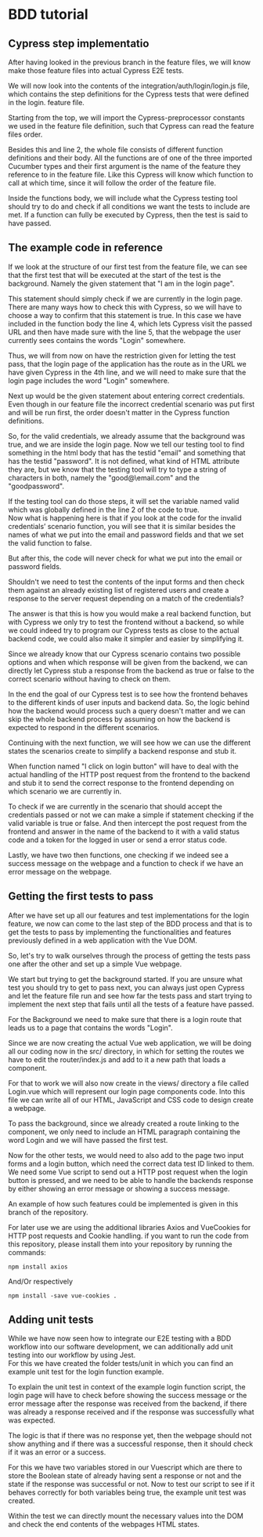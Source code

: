 # BDD tutorial

## Cypress step implementatio
After having looked in the previous branch in the feature files, we will know make those feature files into actual Cypress E2E tests.

We will now look into the contents of the integration/auth/login/login.js file, which contains the step definitions for the Cypress tests that were defined in the login. feature file.

Starting from the top, we will import the Cypress-preprocessor constants we used in the feature file definition, such that Cypress can read the feature files order.

Besides this and line 2, the whole file consists of different function definitions and their body. All the functions are of one of the three imported Cucumber types and their first argument is the name of the feature they reference to in the feature file. Like this Cypress will know which function to call at which time, since it will follow the order of the feature file.

Inside the functions body, we will include what the Cypress testing tool should try to do and check if all conditions we want the tests to include are met. If a function can fully be executed by Cypress, then the test is said to have passed.

## The example code in reference
If we look at the structure of our first test from the feature file, we can see that the first test that will be executed at the start of the test is the background. Namely the given statement that "I am in the login page".

This statement should simply check if we are currently in the login page. There are many ways how to check this with Cypress, so we will have to choose a way to confirm that this statement is true. In this case we have included in the function body the line 4, which lets Cypress visit the passed URL and then have made sure with the line 5, that the webpage the user currently sees contains the words "Login" somewhere.

Thus, we will from now on have the restriction given for letting the test pass, that the login page of the application has the route as in the URL we have given Cypress in the 4th line, and we will need to make sure that the login page includes the word "Login" somewhere.

Next up would be the given statement about entering correct credentials. Even though in our feature file the incorrect credential scenario was put first and will be run first, the order doesn't matter in the Cypress function definitions.

So, for the valid credentials, we already assume that the background was true, and we are inside the login page. Now we tell our testing tool to find something in the html body that has the testid "email" and something that has the testid "password". It is not defined, what kind of HTML attribute they are, but we know that the testing tool will try to type a string of characters in both, namely the "good\@\email.com" and the "goodpassword".

If the testing tool can do those steps, it will set the variable named valid which was globally defined in the line 2 of the code to true.\
Now what is happening here is that if you look at the code for the invalid credentials’ scenario function, you will see that it is similar besides the names of what we put into the email and password fields and that we set the valid function to false.

But after this, the code will never check for what we put into the email or password fields.

Shouldn't we need to test the contents of the input forms and then check them against an already existing list of registered users and create a response to the server request depending on a match of the credentials? 

The answer is that this is how you would make a real backend function, but with Cypress we only try to test the frontend without a backend, so while we could indeed try to program our Cypress tests as close to the actual backend code, we could also make it simpler and easier by simplifying it.

Since we already know that our Cypress scenario contains two possible options and when which response will be given from the backend, we can directly let Cypress stub a response from the backend as true or false to the correct scenario without having to check on them.

In the end the goal of our Cypress test is to see how the frontend behaves to the different kinds of user inputs and backend data. So, the logic behind how the backend would process such a query doesn't matter and we can skip the whole backend process by assuming on how the backend is expected to respond in the different scenarios.

Continuing with the next function, we will see how we can use the different states the scenarios create to simplify a backend response and stub it.

When function named "I click on login button" will have to deal with the actual handling of the HTTP post request from the frontend to the backend and stub it to send the correct response to the frontend depending on which scenario we are currently in.

To check if we are currently in the scenario that should accept the credentials passed or not we can make a simple if statement checking if the valid variable is true or false. And then intercept the post request from the frontend and answer in the name of the backend to it with a valid status code and a token for the logged in user or send a error status code.

Lastly, we have two then functions, one checking if we indeed see a success message on the webpage and a function to check if we have an error message on the webpage.

## Getting the first tests to pass
After we have set up all our features and test implementations for the login feature, we now can come to the last step of the BDD process and that is to get the tests to pass by implementing the functionalities and features previously defined in a web application with the Vue DOM.

So, let's try to walk ourselves through the process of getting the tests pass one after the other and set up a simple Vue webpage.

We start but trying to get the background started. If you are unsure what test you should try to get to pass next, you can always just open Cypress and let the feature file run and see how far the tests pass and start trying to implement the next step that fails until all the tests of a feature have passed.

For the Background we need to make sure that there is a login route that leads us to a page that contains the words "Login".

Since we are now creating the actual Vue web application, we will be doing all our coding now in the src/ directory, in which for setting the routes we have to edit the router/index.js and add to it a new path that loads a component.

For that to work we will also now create in the views/ directory a file called Login.vue which will represent our login page components code. Into this file we can write all of our HTML, JavaScript and CSS code to design create a webpage.

To pass the background, since we already created a route linking to the component, we only need to include an HTML paragraph containing the word Login and we will have passed the first test.

Now for the other tests, we would need to also add to the page two input forms and a login button, which need the correct data test ID linked to them. We need some Vue script to send out a HTTP post request when the login button is pressed, and we need to be able to handle the backends response by either showing an error message or showing a success message.

An example of how such features could be implemented is given in this branch of the repository.

For later use we are using the additional libraries Axios and VueCookies for HTTP post requests and Cookie handling. if you want to run the code from this repository, please install them into your repository by running the commands:
```
npm install axios 
```
And/Or respectively
```
npm install -save vue-cookies .
```
## Adding unit tests
While we have now seen how to integrate our E2E testing with a BDD workflow into our software development, we can additionally add unit testing into our workflow by using Jest.\
For this we have created the folder tests/unit in which you can find an example unit test for the login function example.

To explain the unit test in context of the example login function script, the login page will have to check before showing the success message or the error message after the response was received from the backend, if there was already a response received and if the response was successfully what was expected.

The logic is that if there was no response yet, then the webpage should not show anything and if there was a successful response, then it should check if it was an error or a success.

For this we have two variables stored in our Vuescript which are there to store the Boolean state of already having sent a response or not and the state if the response was successful or not. Now to test our script to see if it behaves correctly for both variables being true, the example unit test was created.

Within the test we can directly mount the necessary values into the DOM and check the end contents of the webpages HTML states.
